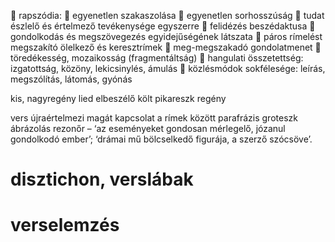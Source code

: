  rapszódia:
 egyenetlen szakaszolása
 egyenetlen sorhosszúság
 tudat észlelő és értelmező tevékenysége egyszerre
 felidézés beszédaktusa
 gondolkodás és megszövegezés egyidejűségének látszata
 páros rímelést megszakító ölelkező és keresztrímek
 meg-megszakadó gondolatmenet
 töredékesség, mozaikosság (fragmentáltság)
 hangulati összetettség: izgatottság, közöny, lekicsinylés,
ámulás
 közlésmódok sokfélesége: leírás, megszólítás, látomás,
gyónás

kis, nagyregény
lied
elbeszélő költ
pikareszk regény

vers
	újraértelmezi magát
	kapcsolat a rímek között
	parafrázis
groteszk ábrázolás
rezonőr – ‘az eseményeket gondosan mérlegelő, józanul gondolkodó ember’; ‘drámai mű bölcselkedő figurája, a szerző szócsöve’. 

# disztichon, verslábak
# verselemzés